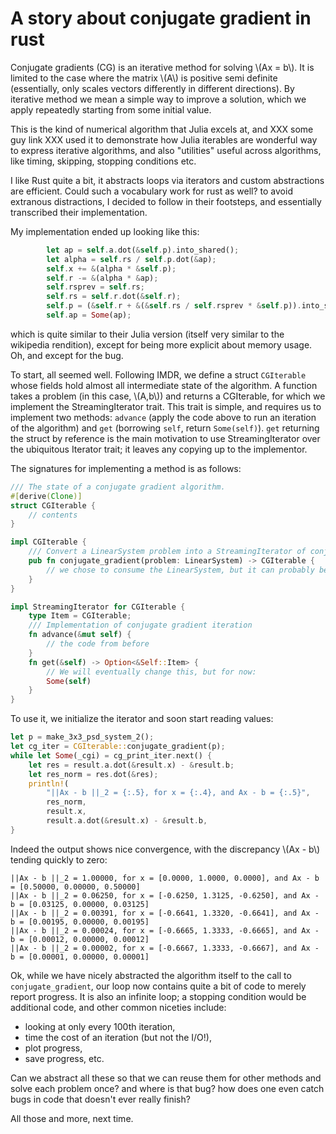 # A story about conjugate gradient in rust

Conjugate gradients (CG) is an iterative method for solving \\(Ax =
b\\). It is limited to the case where the matrix \\(A\\) is positive
semi definite (essentially, only scales vectors differently in
different directions). By iterative method we mean a simple way to
improve a solution, which we apply repeatedly starting from some
initial value.

This is the kind of numerical algorithm that Julia excels at, and XXX
some guy link XXX used it to demonstrate how Julia iterables are
wonderful way to express iterative algorithms, and also "utilities"
useful across algorithms, like timing, skipping, stopping conditions
etc.

I like Rust quite a bit, it abstracts loops via iterators and custom
abstractions are efficient. Could such a vocabulary work for rust as
well? to avoid extranous distractions, I decided to follow in their
footsteps, and essentially transcribed their implementation.

My implementation ended up looking like this:

```rust
        let ap = self.a.dot(&self.p).into_shared();
        let alpha = self.rs / self.p.dot(&ap);
        self.x += &(alpha * &self.p);
        self.r -= &(alpha * &ap);
        self.rsprev = self.rs;
        self.rs = self.r.dot(&self.r);
        self.p = (&self.r + &(&self.rs / self.rsprev * &self.p)).into_shared();
        self.ap = Some(ap);
```

which is quite similar to their Julia version (itself very similar to
the wikipedia rendition), except for being more explicit about memory
usage. Oh, and except for the bug.

To start, all seemed well. Following IMDR, we define a struct
`CGIterable` whose fields hold almost all intermediate state of the
algorithm. A function takes a problem (in this case, \\(A,b\\)) and
returns a CGIterable, for which we implement the StreamingIterator
trait. This trait is simple, and requires us to implement two methods:
`advance` (apply the code above to run an iteration of the algorithm)
and `get` (borrowing `self`, return `Some(self)`). `get` returning the
struct by reference is the main motivation to use StreamingIterator
over the ubiquitous Iterator trait; it leaves any copying up to the
implementor.

The signatures for implementing a method is as follows:
```rust
/// The state of a conjugate gradient algorithm.
#[derive(Clone)]
struct CGIterable {
    // contents
}

impl CGIterable {
    /// Convert a LinearSystem problem into a StreamingIterator of conjugate gradient solutions.
    pub fn conjugate_gradient(problem: LinearSystem) -> CGIterable {
	    // we chose to consume the LinearSystem, but it can probably be borrowed instead
    }
}

impl StreamingIterator for CGIterable {
    type Item = CGIterable;
    /// Implementation of conjugate gradient iteration
    fn advance(&mut self) {
	    // the code from before
    }
    fn get(&self) -> Option<&Self::Item> {
	    // We will eventually change this, but for now:
        Some(self)
    }
}
```

To use it, we initialize the iterator and soon start reading values:

```rust
let p = make_3x3_psd_system_2();
let cg_iter = CGIterable::conjugate_gradient(p);
while let Some(_cgi) = cg_print_iter.next() {
	let res = result.a.dot(&result.x) - &result.b;
	let res_norm = res.dot(&res);
    println!(
        "||Ax - b ||_2 = {:.5}, for x = {:.4}, and Ax - b = {:.5}",
        res_norm,
		result.x,
		result.a.dot(&result.x) - &result.b,
}
```

Indeed the output shows nice convergence, with the discrepancy \\(Ax -
b\\) tending quickly to zero:

```
||Ax - b ||_2 = 1.00000, for x = [0.0000, 1.0000, 0.0000], and Ax - b = [0.50000, 0.00000, 0.50000]
||Ax - b ||_2 = 0.06250, for x = [-0.6250, 1.3125, -0.6250], and Ax - b = [0.03125, 0.00000, 0.03125]
||Ax - b ||_2 = 0.00391, for x = [-0.6641, 1.3320, -0.6641], and Ax - b = [0.00195, 0.00000, 0.00195]
||Ax - b ||_2 = 0.00024, for x = [-0.6665, 1.3333, -0.6665], and Ax - b = [0.00012, 0.00000, 0.00012]
||Ax - b ||_2 = 0.00002, for x = [-0.6667, 1.3333, -0.6667], and Ax - b = [0.00001, 0.00000, 0.00001]
```

Ok, while we have nicely abstracted the algorithm itself to the call
to `conjugate_gradient`, our loop now contains quite a bit of code to
merely report progress. It is also an infinite loop; a stopping
condition would be additional code, and other common niceties include:

- looking at only every 100th iteration,
- time the cost of an iteration (but not the I/O!), 
- plot progress,
- save progress, etc. 

Can we abstract all these so that we can reuse them for other methods
and solve each problem once? and where is that bug? how does one even
catch bugs in code that doesn't ever really finish?

All those and more, next time.

